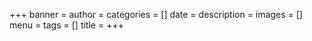 +++
banner =
author =
categories = []
date =
description =
images = []
menu =
tags = []
title =
+++
